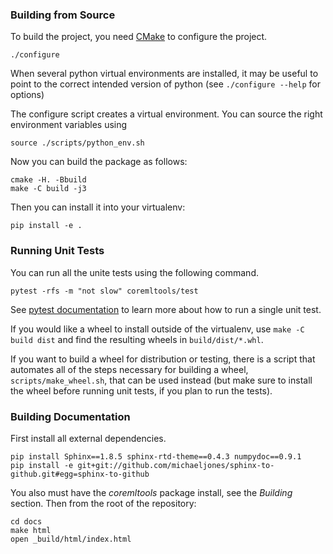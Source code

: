 ### Building from Source

To build the project, you need [CMake](https://cmake.org) to configure the project.

```shell
./configure
```

When several python virtual environments are installed, it may be useful to
point to the correct intended version of python (see `./configure --help` for
options)

The configure script creates a virtual environment. You can source the right
environment variables using

```
source ./scripts/python_env.sh
```

Now you can build the package as follows:

```shell
cmake -H. -Bbuild
make -C build -j3
```

Then you can install it into your virtualenv:

```shell
pip install -e .
```
### Running Unit Tests

You can run all the unite tests using the following command.

```shell
pytest -rfs -m "not slow" coremltools/test
```
See [pytest documentation](https://docs.pytest.org/en/latest/) to learn more
about how to run a single unit test.

If you would like a wheel to install outside of the virtualenv, 
use `make -C build dist` and find the resulting wheels in `build/dist/*.whl`.

If you want to build a wheel for distribution or testing, there is a script
that automates all of the steps necessary for building a wheel,
`scripts/make_wheel.sh`, that can be used instead (but make sure to install the
wheel before running unit tests, if you plan to run the tests).

### Building Documentation

First install all external dependencies.

```shell
pip install Sphinx==1.8.5 sphinx-rtd-theme==0.4.3 numpydoc==0.9.1
pip install -e git+git://github.com/michaeljones/sphinx-to-github.git#egg=sphinx-to-github
```
You also must have the *coremltools* package install, see the *Building*
section. Then from the root of the repository:

```shell
cd docs
make html
open _build/html/index.html
```
